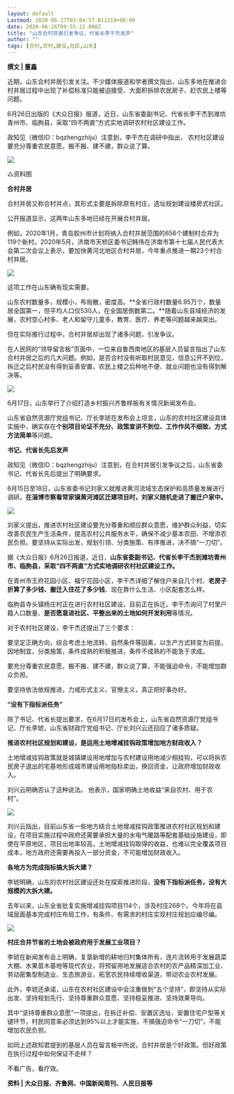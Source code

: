 ```yaml
---
layout: default
Lastmod: 2020-06-27T03:04:57.811219+00:00
date: 2020-06-26T09:55:12.000Z
title: "山东合村并居引发争议，代省长李干杰发声"
author: ""
tags: [合村,农村,建设,社区,山东]
---
```


**撰文 | 董鑫**

近期，山东合村并居引发关注。不少媒体报道和学者撰文指出，山东多地在推进合村并居过程中出现了补偿标准只能被迫接受、大面积拆除农民房子、赶农民上楼等问题。

6月26日出版的《大众日报》报道，近日，山东省委副书记、代省长李干杰到潍坊青州市、临朐县，采取“四不两直”方式实地调研农村社区建设工作。

政知见（微信ID：bqzhengzhiju）注意到，李干杰在调研中指出， 农村社区建设要充分尊重农民意愿，搬不搬、建不建，群众说了算。

![](https://images.weserv.nl/?url=https%3A//x0.ifengimg.com/res/2020/3DCDB8FF516AD42645A135B2BFC1E97D332A4EED_size31_w690_h460.jpeg)

△资料图

**合村并居**

合村并居又称合村并点，其形式主要是拆除原有村庄，选址规划建设楼房式社区。

公开报道显示，这两年山东多地已经在开展合村并居。

例如，2020年1月，青岛胶州市计划将纳入合村并居范围的656个建制村合并为119个新村。2020年5月，济南市天桥区委书记韩伟在济南市第十七届人民代表大会第二次会议上表示，要加快黄河北地区合村并居，今年重点推进一期23个村合村并居。

![](https://images.weserv.nl/?url=https%3A//x0.ifengimg.com/res/2020/D3A1470CB9D2B9AC0C660810636B72DB33B34FD3_size48_w640_h390.jpeg)

这项工作在山东确有现实需要。

山东农村数量多，规模小，布局散，密度高。**全省行政村数量6.95万个，数量居全国第一，但平均人口仅530人，在全国居倒数第二。**随着山东县域经济的发展，农村空心村多、老人和留守儿童多，教育、医疗、养老等问题越来越突出。

但在实际推行过程中，合村并居却出现了诸多问题，引发争议。

在人民网的“领导留言板”页面中，一位来自鲁西南地区的基层人员留言指出了山东合村并居之后的几大问题。例如，是否合村没有听取村民意见，信息公开不到位，拆迁之后村民没有得到妥善安置，农民上楼之后种地不便、就业问题也没有得到解决等。

![](https://images.weserv.nl/?url=https%3A//x0.ifengimg.com/res/2020/153843BA4FF4798D917427EECF2E1A9EFE3C6BF3_size325_w1080_h596.png)

6月17日，山东举行了介绍打造乡村振兴齐鲁样板有关情况新闻发布会。

山东省自然资源厅党组书记、厅长李琥在发布会上坦言，山东的农村社区建设具体实施中，确实存在**个别项目论证不充分、政策宣讲不到位、工作作风不细致、方式方法简单**等问题。

**书记、代省长先后发声**

政知见（微信ID：bqzhengzhiju）注意到，在合村并居引发争议之后，山东省委书记、代省长先后提出了明确要求。

6月15日至18日，山东省委书记刘家义就推进黄河流域生态保护和高质量发展进行调研。**在淄博市察看常家镇黄河滩区迁建项目时，刘家义随机走进了搬迁户家中。**

![](https://images.weserv.nl/?url=https%3A//x0.ifengimg.com/res/2020/FFECA6BAED1D783FB25E89F1C8EC39EBA3B8437F_size47_w640_h427.jpeg)

刘家义提出，推进农村社区建设要充分尊重和顺应群众意愿，维护群众利益，切实改善农民生产生活条件，提高农村公共服务水平，确保不减少基本农田、不增添农民负担。要坚持从实际出发，规划引领、分类施策、有序推进，决不搞“一刀切”。

据《大众日报》6月26日报道，近日，**山东省委副书记、代省长李干杰到潍坊青州市、临朐县，采取“四不两直”方式实地调研农村社区建设工作。**

在青州市王府花园小区、福宁花园小区，李干杰详细了解住户来自几个村、**老房子折算了多少钱、搬迁入住花了多少钱**、现在靠什么生活、小区配套怎么样。

临朐县寺头镇杨庄村正在进行农村社区建设，目前正在拆迁。李干杰询问了村里户籍人口数量、**是否愿意进社区、平整出来的土地如何开发利用**等情况。

对于农村社区建设，李干杰还提出了三个要求：

要坚定正确方向，综合考虑土地流转、自然条件等因素，以生产方式转变为前提，因地制宜，分类施策，条件成熟的积极推进，条件不成熟的不能急于求成。

要充分尊重农民意愿，搬不搬、建不建，群众说了算，不能强迫命令，不能增加群众负担。

要坚持依法依规推进，力戒形式主义、官僚主义，真正把好事办好。

**“没有下指标派任务”**

除了书记、代省长提出要求，在6月17日的发布会上，山东省自然资源厅党组书记、厅长李琥，山东省财政厅党组书记、厅长刘兴云还回应了诸多质疑。

**推进农村社区规划和建设，是运用土地增减挂钩政策增加地方财政收入？**

土地增减挂钩政策就是城镇建设用地增加与农村建设用地减少相挂钩，可以将拆农民房子退出的宅基地形成城市建设用地指标卖出，换回资金，让政府增加财政收入。

刘兴云明确否认了这种说法。 他表示，国家明确土地收益“来自农村、用于农村”。

![](https://images.weserv.nl/?url=https%3A//x0.ifengimg.com/res/2020/A951DAA18020C552BFC46FEE9DC866106707CDD5_size52_w1080_h810.jpeg)

刘兴云指出，目前山东省一些地方结合土地增减挂钩政策推进农村社区规划和建设，在项目实施过程中政府还需要承担大量的水电气暖路等配套基础设施建设，即使在平原地区，项目出地率较高，土地增减挂钩取得的收益，也难以完全覆盖项目成本，地方政府还需要再投入一部分资金，不可能增加财政收入。

**各地方为完成指标搞大拆大建？**

李琥明确，山东的农村社区建设还处在探索推进阶段，**没有下指标派任务，没有大规模的大拆大建。**

去年以来，山东全省批复实施增减挂钩项目114个，涉及村庄268个。今年将在县域层面基本完成村庄布局工作，有条件、有需求的村庄实现村庄规划应编尽编。

![](https://images.weserv.nl/?url=https%3A//x0.ifengimg.com/res/2020/28451B4790BFF1543806CE00C32D5308F9FA05FE_size52_w1080_h810.jpeg)

**村庄合并节省的土地会被政府用于发展工业项目？**

李琥在新闻发布会上明确，复垦新增的耕地归村集体所有，连片流转用于发展蔬菜大棚、水果苗木基地等现代农业，将预留用地发展适合农村的农产品精深加工业、劳动密集型制造业、生态旅游业，拓宽农民持续增收渠道，带动农业农村发展。

此外，李琥还承诺，山东在农村社区建设中会注重做到“五个坚持”，即坚持从实际出发、坚持规划先行、坚持尊重群众意愿、坚持稳妥推进、坚持效果导向。

其中“坚持尊重群众意愿”一项提出，在拆迁补偿、安置区选址、安置住宅户型等关键环节，村民同意率必须达到95%以上才能实施，不搞强迫命令“一刀切”，不能增加农民负担。

如同上述政知君提到的基层人员在留言板中所说，合村并居是个好政策。但好政策在执行过程中如何保证不走样？

不看广告，看疗效。

**资料 | 大众日报、齐鲁网、中国新闻周刊、人民日报等**

